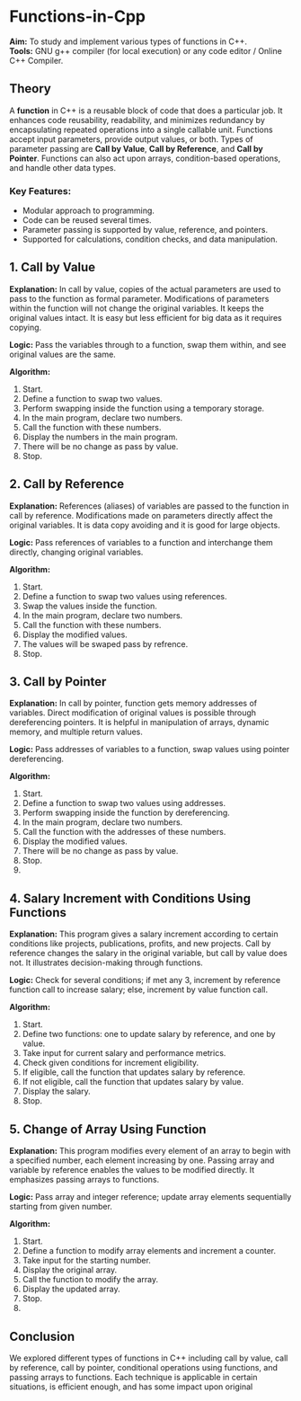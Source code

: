 # Functions-in-Cpp
**Aim:** To study and implement various types of functions in C++.  
**Tools:** GNU g++ compiler (for local execution) or any code editor / Online C++ Compiler.  

## Theory

A **function** in C++ is a reusable block of code that does a particular job. It enhances code reusability, readability, and minimizes redundancy by encapsulating repeated operations into a single callable unit. Functions accept input parameters, provide output values, or both.
Types of parameter passing are **Call by Value**, **Call by Reference**, and **Call by Pointer**. Functions can also act upon arrays, condition-based operations, and handle other data types.

### Key Features:
- Modular approach to programming.
- Code can be reused several times.
- Parameter passing is supported by value, reference, and pointers.
- Supported for calculations, condition checks, and data manipulation.


## 1. Call by Value
**Explanation:**
In call by value, copies of the actual parameters are used to pass to the function as formal parameter. Modifications of parameters within the function will not change the original variables. It keeps the original values intact.
It is easy but less efficient for big data as it requires copying.

**Logic:**
Pass the variables through to a function, swap them within, and see original values are the same. 

**Algorithm:**
1. Start.  
2. Define a function to swap two values.  
3. Perform swapping inside the function using a temporary storage.  
4. In the main program, declare two numbers.  
5. Call the function with these numbers.  
6. Display the numbers in the main program.
7. There will be no change as  pass by value.  
8. Stop.  


## 2. Call by Reference
**Explanation:**
References (aliases) of variables are passed to the function in call by reference. Modifications made on parameters directly affect the original variables.
It is data copy avoiding and it is good for large objects.

**Logic:**
Pass references of variables to a function and interchange them directly, changing original variables.

**Algorithm:**
1. Start.  
2. Define a function to swap two values using references.  
3. Swap the values inside the function.  
4. In the main program, declare two numbers.  
5. Call the function with these numbers.  
6. Display the modified values.  
7. The values will be swaped pass by refrence.  
8. Stop.  


## 3. Call by Pointer
**Explanation:**
In call by pointer, function gets memory addresses of variables. Direct modification of original values is possible through dereferencing pointers.
It is helpful in manipulation of arrays, dynamic memory, and multiple return values.

**Logic:**
Pass addresses of variables to a function, swap values using pointer dereferencing. 

**Algorithm:**
1. Start.  
2. Define a function to swap two values using addresses.  
3. Perform swapping inside the function by dereferencing.  
4. In the main program, declare two numbers.  
5. Call the function with the addresses of these numbers.  
6. Display the modified values.
7. There will be no change as  pass by value.    
8. Stop.
9. 
## 4. Salary Increment with Conditions Using Functions
**Explanation:**
This program gives a salary increment according to certain conditions like projects, publications, profits, and new projects. Call by reference changes the salary in the original variable, but call by value does not.
It illustrates decision-making through functions.

**Logic:**
Check for several conditions; if met any 3, increment by reference function call to increase salary; else, increment by value function call. 

**Algorithm:**
1. Start.  
2. Define two functions: one to update salary by reference, and one by value.  
3. Take input for current salary and performance metrics.  
4. Check given conditions for increment eligibility.  
5. If eligible, call the function that updates salary by reference.  
6. If not eligible, call the function that updates salary by value.  
7. Display the salary.  
8. Stop.  

## 5. Change of Array Using Function
**Explanation:**
This program modifies every element of an array to begin with a specified number, each element increasing by one. Passing array and variable by reference enables the values to be modified directly.
It emphasizes passing arrays to functions.

**Logic:**
Pass array and integer reference; update array elements sequentially starting from given number.

**Algorithm:**
1. Start.  
2. Define a function to modify array elements and increment a counter.  
3. Take input for the starting number.  
4. Display the original array.  
5. Call the function to modify the array.  
6. Display the updated array.  
7. Stop.
8.   
## Conclusion
We explored different types of functions in C++ including call by value, call by reference, call by pointer, conditional operations using functions, and passing arrays to functions. Each technique is applicable in certain situations, is efficient enough, and has some impact upon original 
